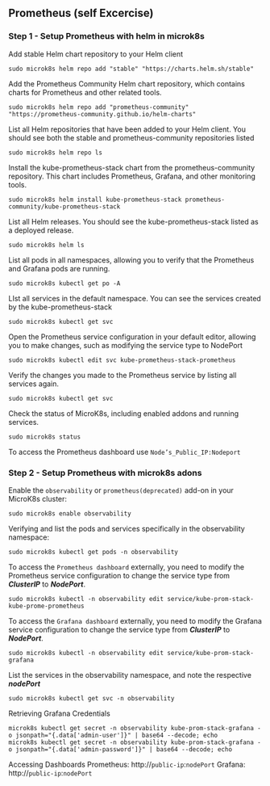 ## Prometheus (self Excercise)
### Step 1 - Setup Prometheus with helm in microk8s

Add stable Helm chart repository to your Helm client
```
sudo microk8s helm repo add "stable" "https://charts.helm.sh/stable"
```
Add the Prometheus Community Helm chart repository, which contains charts for Prometheus and other related tools.
```
sudo microk8s helm repo add "prometheus-community" "https://prometheus-community.github.io/helm-charts"
```
List all Helm repositories that have been added to your Helm client. You should see both the stable and prometheus-community repositories listed
```
sudo microk8s helm repo ls
``` 
Install the kube-prometheus-stack chart from the prometheus-community repository. This chart includes Prometheus, Grafana, and other monitoring tools.
```
sudo microk8s helm install kube-prometheus-stack prometheus-community/kube-prometheus-stack 
``` 
List all Helm releases. You should see the kube-prometheus-stack listed as a deployed release.
```
sudo microk8s helm ls
``` 
List all pods in all namespaces, allowing you to verify that the Prometheus and Grafana pods are running.
```
sudo microk8s kubectl get po -A
``` 
LIst all services in the default namespace. You can see the services created by the kube-prometheus-stack
```
sudo microk8s kubectl get svc 
``` 
Open the Prometheus service configuration in your default editor, allowing you to make changes, such as modifying the service type to NodePort
``` 
sudo microk8s kubectl edit svc kube-prometheus-stack-prometheus 
``` 
Verify the changes you made to the Prometheus service by listing all services again.
```
sudo microk8s kubectl get svc 
``` 
Check the status of MicroK8s, including enabled addons and running services.
```
sudo microk8s status
``` 
To access the Prometheus dashboard use `Node’s_Public_IP:Nodeport`

 ### Step 2 - Setup Prometheus with  microk8s adons
 Enable the `observability` or `prometheus(deprecated)` add-on in your MicroK8s cluster:
```
sudo microk8s enable observability
```
Verifying and list the pods and services specifically in the observability namespace:
```
sudo microk8s kubectl get pods -n observability
```
To access the `Prometheus dashboard` externally, you need to modify the Prometheus service configuration to change the service type from ***ClusterIP*** to ***NodePort***.
```
sudo microk8s kubectl -n observability edit service/kube-prom-stack-kube-prome-prometheus
```
To access the `Grafana dashboard` externally, you need to modify the Grafana service configuration to change the service type from ***ClusterIP*** to ***NodePort***.
```
sudo microk8s kubectl -n observability edit service/kube-prom-stack-grafana
```
List the services in the observability namespace, and note the respective ***nodePort***
```
sudo microk8s kubectl get svc -n observability
```
Retrieving Grafana Credentials
```
microk8s kubectl get secret -n observability kube-prom-stack-grafana -o jsonpath="{.data['admin-user']}" | base64 --decode; echo
microk8s kubectl get secret -n observability kube-prom-stack-grafana -o jsonpath="{.data['admin-password']}" | base64 --decode; echo
```
Accessing Dashboards
Prometheus: http://`public-ip`:`nodePort`
Grafana: http://`public-ip`:`nodePort`
